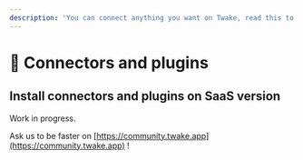 ```yaml
---
description: 'You can connect anything you want on Twake, read this to know how.'
---
```


# 🔌 Connectors and plugins

## Install connectors and plugins on SaaS version

Work in progress.

Ask us to be faster on [https://community.twake.app](https://community.twake.app) !

